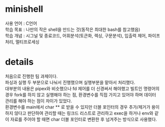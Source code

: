 # minishell
사용 언어 : C언어   
학습 목표 : 나만의 작은 shell을 만드는 것(동작은 최대한 bash를 참고했음)   
학습 개념 : 시그널 및 종료코드, 어휘분석(토큰화, 렉싱, 구문분석), 입출력 제어, 파이프처리, 멀티프로세싱    

# details
처음으로 진행한 팀 과제이다.   
파싱과 실행 두 부분으로 나눠서 진행했으며 실행부분을 맡아서 처리했다.  
대부분의 내용은 pipex와 비슷했으나 fd 제어를 더 신경써서 해야했고 빌트인 명령어의 경우 fork를 하지 않고 실행해야 하는 점, 환경변수를 직접 가지고 있어야 하며 데이터 관리를 해야 하는 점이 차이가 있었다.   
환경변수를 main에서 char \*\* 로 받을 수 있지만 더블 포인터의 경우 추가/제거가 용이하지 않다고 판단하여 관리할 때는 링크드 리스트로 관리하고 exec을 하거나 env와 같이 자료를 주어야 할 때면 char 더블 포인터로 변환한 후 넘겨주는 방식으로 사용했다.
